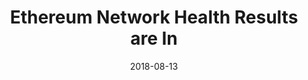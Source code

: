 ---
title: Ethereum Network Health Results are In
date: 2018-08-13
categories: [amberdata]
section: amberdata
tags: [blockchain, blog post, finance]
link: https://medium.com/amberdata/ethereum-network-health-results-are-in-f8d239a07d6e
---